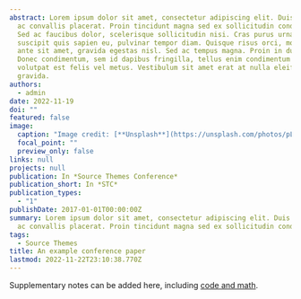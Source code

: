 ```yaml
---
abstract: Lorem ipsum dolor sit amet, consectetur adipiscing elit. Duis posuere tellus
  ac convallis placerat. Proin tincidunt magna sed ex sollicitudin condimentum.
  Sed ac faucibus dolor, scelerisque sollicitudin nisi. Cras purus urna,
  suscipit quis sapien eu, pulvinar tempor diam. Quisque risus orci, mollis id
  ante sit amet, gravida egestas nisl. Sed ac tempus magna. Proin in dui enim.
  Donec condimentum, sem id dapibus fringilla, tellus enim condimentum arcu, nec
  volutpat est felis vel metus. Vestibulum sit amet erat at nulla eleifend
  gravida.
authors:
  - admin
date: 2022-11-19
doi: ""
featured: false
image:
  caption: "Image credit: [**Unsplash**](https://unsplash.com/photos/pLCdAaMFLTE)"
  focal_point: ""
  preview_only: false
links: null
projects: null
publication: In *Source Themes Conference*
publication_short: In *STC*
publication_types:
  - "1"
publishDate: 2017-01-01T00:00:00Z
summary: Lorem ipsum dolor sit amet, consectetur adipiscing elit. Duis posuere tellus
  ac convallis placerat. Proin tincidunt magna sed ex sollicitudin condimentum.
tags:
  - Source Themes
title: An example conference paper
lastmod: 2022-11-22T23:10:38.770Z
---
```


Supplementary notes can be added here, including [code and math](https://sourcethemes.com/academic/docs/writing-markdown-latex/).
